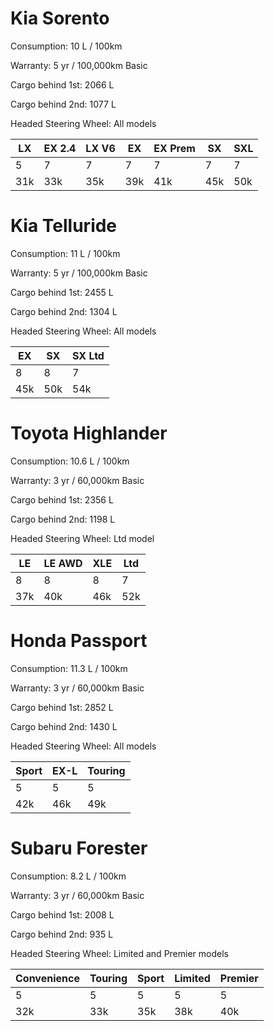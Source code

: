 # Kia Sorento
Consumption: 10 L / 100km

Warranty: 5 yr / 100,000km Basic

Cargo behind 1st: 2066 L

Cargo behind 2nd: 1077 L

Headed Steering Wheel: All models

LX | EX 2.4 | LX V6 | EX | EX Prem | SX | SXL
--- | --- | --- | --- | --- | --- | ---
5 | 7 | 7 | 7 | 7 | 7 | 7
31k | 33k | 35k | 39k | 41k | 45k | 50k

# Kia Telluride
Consumption: 11 L / 100km

Warranty: 5 yr / 100,000km Basic

Cargo behind 1st: 2455 L

Cargo behind 2nd: 1304 L

Headed Steering Wheel: All models

EX | SX | SX Ltd
--- | --- | ---
8 | 8 | 7
45k | 50k | 54k

# Toyota Highlander
Consumption: 10.6 L / 100km

Warranty: 3 yr / 60,000km Basic

Cargo behind 1st: 2356 L

Cargo behind 2nd: 1198 L

Headed Steering Wheel: Ltd model

LE | LE AWD | XLE | Ltd
--- | --- | --- | ---
8 | 8 | 8 | 7
37k | 40k | 46k | 52k

# Honda Passport
Consumption: 11.3 L / 100km

Warranty: 3 yr / 60,000km Basic

Cargo behind 1st: 2852 L

Cargo behind 2nd: 1430 L

Headed Steering Wheel: All models

Sport | EX-L | Touring
--- | --- | ---
5 | 5 | 5
42k | 46k | 49k

# Subaru Forester
Consumption: 8.2 L / 100km

Warranty: 3 yr / 60,000km Basic

Cargo behind 1st: 2008 L

Cargo behind 2nd: 935 L

Headed Steering Wheel: Limited and Premier models

Convenience | Touring | Sport | Limited | Premier
--- | --- | --- | --- | ---
5 | 5 | 5 | 5 | 5
32k | 33k | 35k | 38k | 40k
